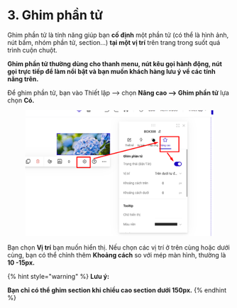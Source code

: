 # 3. Ghim phần tử

Ghim phần tử là tính năng giúp bạn **cố định** một phần tử (có thể là hình ảnh, nút bấm, nhóm phần tử, section...) **tại một vị trí** trên trang trong suốt quá trình cuộn chuột.&#x20;

**Ghim phần tử thường dùng cho thanh menu, nút kêu gọi hành động, nút gọi trực tiếp để làm nổi bật và bạn muốn khách hàng lưu ý về các tính năng trên.**

Để ghim phần tử, bạn vào Thiết lập --> chọn **Nâng cao --> Ghim phần tử** lựa chọn **Có.**

<figure><img src="../.gitbook/assets/ghim.png" alt=""><figcaption></figcaption></figure>

Bạn chọn **Vị trí** bạn muốn hiển thị. Nếu chọn các vị trí ở trên cùng hoặc dưới cùng, bạn có thể chỉnh thêm **Khoảng cách** so với mép màn hình, thường là **10 -15px.**

{% hint style="warning" %}
**Lưu ý:**

**Bạn chỉ có thể ghim section khi chiều cao section dưới 150px.**
{% endhint %}
